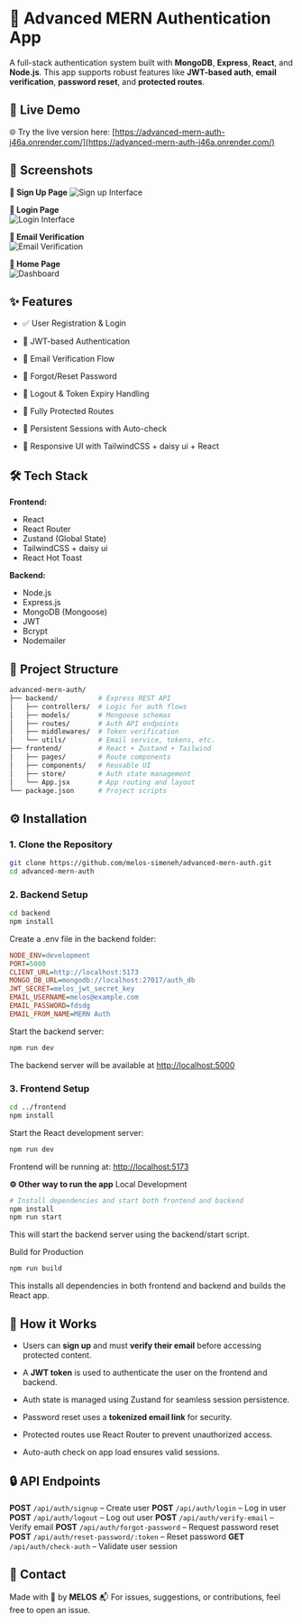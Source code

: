 
# 🔐 Advanced MERN Authentication App

A full-stack authentication system built with **MongoDB**, **Express**, **React**, and **Node.js**. This app supports robust features like **JWT-based auth**, **email verification**, **password reset**, and **protected routes**.

## 🚀 Live Demo

🌐 Try the live version here: [https://advanced-mern-auth-j46a.onrender.com/](https://advanced-mern-auth-j46a.onrender.com/)

## 📸 Screenshots

**📝 Sign Up Page**
![Sign up Interface](screenshots/signup.png)

**🔐 Login Page**  
![Login Interface](screenshots/login.png)

**📧 Email Verification**  
![Email Verification](screenshots/verify_email.png)

**📧 Home Page**  
![Dashboard](screenshots/dashboard.png)

## ✨ Features

- ✅ User Registration & Login

- 🔐 JWT-based Authentication

- 📧 Email Verification Flow

- 🔑 Forgot/Reset Password

- 🚫 Logout & Token Expiry Handling

- 🚀 Fully Protected Routes

- 🔁 Persistent Sessions with Auto-check

- 📱 Responsive UI with TailwindCSS + daisy ui + React

## 🛠️ Tech Stack

**Frontend:**

- React
- React Router
- Zustand (Global State)
- TailwindCSS + daisy ui
- React Hot Toast

**Backend:**

- Node.js
- Express.js
- MongoDB (Mongoose)
- JWT
- Bcrypt
- Nodemailer

## 📁 Project Structure

```bash
advanced-mern-auth/
├── backend/          # Express REST API
│   ├── controllers/  # Logic for auth flows
│   ├── models/       # Mongoose schemas
│   ├── routes/       # Auth API endpoints
│   ├── middlewares/  # Token verification
│   └── utils/        # Email service, tokens, etc.
├── frontend/         # React + Zustand + Tailwind
│   ├── pages/        # Route components
│   ├── components/   # Reusable UI
│   ├── store/        # Auth state management
│   └── App.jsx       # App routing and layout
└── package.json      # Project scripts
```

## ⚙️ Installation

### 1. Clone the Repository

```bash
git clone https://github.com/melos-simeneh/advanced-mern-auth.git
cd advanced-mern-auth
```

### 2. Backend Setup

```bash
cd backend
npm install
```

Create a .env file in the backend folder:

```ini
NODE_ENV=development
PORT=5000
CLIENT_URL=http://localhost:5173
MONGO_DB_URL=mongodb://localhost:27017/auth_db
JWT_SECRET=melos_jwt_secret_key
EMAIL_USERNAME=melos@example.com
EMAIL_PASSWORD=fdsdg
EMAIL_FROM_NAME=MERN Auth
```

Start the backend server:

```bash
npm run dev
```

The backend server  will be available at [http://localhost:5000](http://localhost:5000)

### 3. Frontend Setup

```bash
cd ../frontend
npm install
```

Start the React development server:

```bash
npm run dev
```

Frontend will be running at: [http://localhost:5173](http://localhost:5173)

**⚙️ Other way to run the app**
Local Development

```bash
# Install dependencies and start both frontend and backend
npm install
npm run start
```

This will start the backend server using the backend/start script.

Build for Production

```bash
npm run build
```

This installs all dependencies in both frontend and backend and builds the React app.

## 🔌 How it Works

- Users can **sign up** and must **verify their email** before accessing protected content.

- A **JWT token** is used to authenticate the user on the frontend and backend.

- Auth state is managed using Zustand for seamless session persistence.

- Password reset uses a **tokenized email link** for security.

- Protected routes use React Router to prevent unauthorized access.

- Auto-auth check on app load ensures valid sessions.

## 🔒 API Endpoints

**POST** `/api/auth/signup` – Create user
**POST** `/api/auth/login` – Log in user
**POST** `/api/auth/logout` – Log out user
**POST** `/api/auth/verify-email` – Verify email
**POST** `/api/auth/forgot-password` – Request password reset
**POST** `/api/auth/reset-password/:token` – Reset password
**GET** `/api/auth/check-auth` – Validate user session

## 📧 Contact

Made with 💚 by **MELOS**
📬 For issues, suggestions, or contributions, feel free to open an issue.
